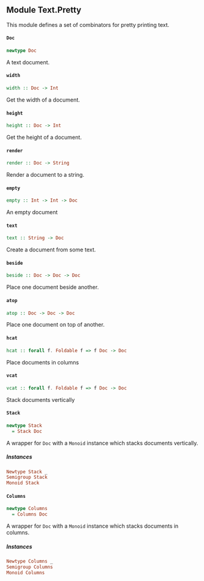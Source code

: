 ## Module Text.Pretty

This module defines a set of combinators for pretty printing text.

#### `Doc`

``` purescript
newtype Doc
```

A text document.

#### `width`

``` purescript
width :: Doc -> Int
```

Get the width of a document.

#### `height`

``` purescript
height :: Doc -> Int
```

Get the height of a document.

#### `render`

``` purescript
render :: Doc -> String
```

Render a document to a string.

#### `empty`

``` purescript
empty :: Int -> Int -> Doc
```

An empty document

#### `text`

``` purescript
text :: String -> Doc
```

Create a document from some text.

#### `beside`

``` purescript
beside :: Doc -> Doc -> Doc
```

Place one document beside another.

#### `atop`

``` purescript
atop :: Doc -> Doc -> Doc
```

Place one document on top of another.

#### `hcat`

``` purescript
hcat :: forall f. Foldable f => f Doc -> Doc
```

Place documents in columns

#### `vcat`

``` purescript
vcat :: forall f. Foldable f => f Doc -> Doc
```

Stack documents vertically

#### `Stack`

``` purescript
newtype Stack
  = Stack Doc
```

A wrapper for `Doc` with a `Monoid` instance which stacks documents vertically.

##### Instances
``` purescript
Newtype Stack _
Semigroup Stack
Monoid Stack
```

#### `Columns`

``` purescript
newtype Columns
  = Columns Doc
```

A wrapper for `Doc` with a `Monoid` instance which stacks documents in columns.

##### Instances
``` purescript
Newtype Columns _
Semigroup Columns
Monoid Columns
```


